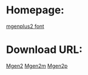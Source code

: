 # Homepage:

[mgenplus2 font](http://jikasei.me/font/mgenplus/)

# Download URL:

[Mgen2](https://ftp.iij.ad.jp/pub/osdn.jp/users/8/8596/mgenplus-2-20150602.zip)
[Mgen2m](https://ftp.iij.ad.jp/pub/osdn.jp/users/8/8591/mgenplus-2m-20150602.zip)
[Mgen2p](https://ftp.iij.ad.jp/pub/osdn.jp/users/8/8595/mgenplus-2p-20150602.zip)
